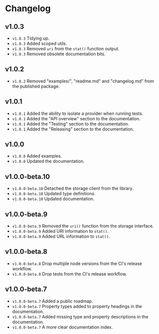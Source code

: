 # Changelog

## v1.0.3

- `v1.0.3` Tidying up.
- `v1.0.3` Added scoped utils.
- `v1.0.3` Removed `uri` from the `stat()` function output.
- `v1.0.3` Removed obsolete documentation bits.

## v1.0.2

- `v1.0.2` Removed "examples/", "readme.md" and "changelog.md" from the published package.

## v1.0.1

- `v1.0.1` Added the ability to isolate a provider when running tests.
- `v1.0.1` Added the "API overview" section to the documentation.
- `v1.0.1` Added the "Testing" section to the documentation.
- `v1.0.1` Added the "Releasing" section to the documentation.

## v1.0.0

- `v1.0.0` Added examples.
- `v1.0.0` Updated the documentation.

## v1.0.0-beta.10

- `v1.0.0-beta.10` Detached the storage client from the library.
- `v1.0.0-beta.10` Updated type definitions.
- `v1.0.0-beta.10` Updated documentation.

## v1.0.0-beta.9

- `v1.0.0-beta.9` Removed the `uri()` function from the storage interface.
- `v1.0.0-beta.9` Added URI information to `stat()`.
- `v1.0.0-beta.9` Added URL information to `stat()`.

## v1.0.0-beta.8

- `v1.0.0-beta.8` Drop multiple node versions from the CI's release workflow.
- `v1.0.0-beta.8` Drop tests from the CI's release workflow.

## v1.0.0-beta.7

- `v1.0.0-beta.7` Added a public roadmap.
- `v1.0.0-beta.7` Property types added to property headings in the documentation.
- `v1.0.0-beta.7` Added missing type and property descriptions in the documentation.
- `v1.0.0-beta.7` A more clear documentation index.
